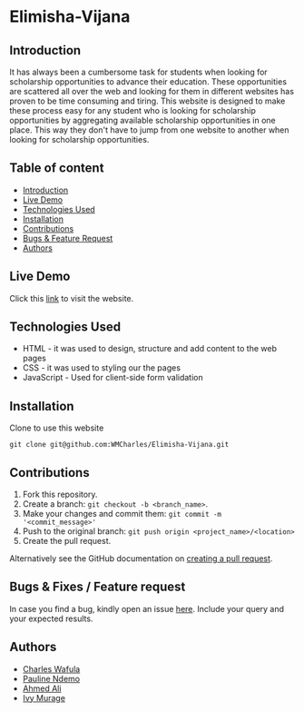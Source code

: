 # Elimisha-Vijana

## Introduction

It has always been a cumbersome task for students when looking for scholarship opportunities to advance their education. 
These opportunities are scattered all over the web and looking for them in different websites has proven to be time consuming and tiring. 
This website is designed to make these process easy for any student who is looking for scholarship opportunities by aggregating available 
scholarship opportunities in one place. This way they don't have to jump from one website to another when looking for scholarship opportunities.

## Table of content

+ [Introduction](#introduction)
+ [Live Demo](#live-demo)
+ [Technologies Used](#technologies-used)
+ [Installation](#installation)
+ [Contributions](#contributions)
+ [Bugs & Feature Request](#bugs--fixes--feature-request)
+ [Authors](#authors)

## Live Demo

Click this [link](https://wmcharles.github.io/Elimisha-Vijana/) to visit the website.

## Technologies Used

* HTML - it was used to design, structure and add content to the web pages
* CSS - it was used to styling our the pages 
* JavaScript - Used for client-side form validation

## Installation

Clone to use this website
```
git clone git@github.com:WMCharles/Elimisha-Vijana.git
```

## Contributions

1. Fork this repository.
2. Create a branch: `git checkout -b <branch_name>`.
3. Make your changes and commit them: `git commit -m '<commit_message>'`
4. Push to the original branch: `git push origin <project_name>/<location>`
5. Create the pull request.

Alternatively see the GitHub documentation on [creating a pull request](https://help.github.com/en/github/collaborating-with-issues-and-pull-requests/creating-a-pull-request).

## Bugs & Fixes / Feature request

In case you find a bug, kindly open an issue [here](https://https://github.com/WMCharles/Auction-Site/issues/new). Include your query and your expected results.

## Authors

+ [Charles Wafula](https://github.com/WMCharles)
+ [Pauline Ndemo](https://github.com/Paulinendemo)
+ [Ahmed Ali](https://github.com/ahmedalli20)
+ [Ivy Murage](https://github.com/Murage-Ivy)